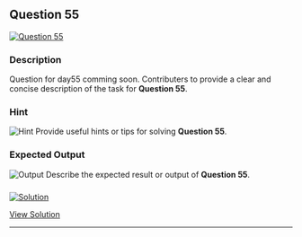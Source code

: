


## Question 55
<a href="https://github.com/alishgosai/Python-Exercise-and-Solutions/blob/master/questions/Question55.md" target="_blank">
  <img src="https://img.shields.io/badge/Question-55-purple?style=for-the-badge&logoSize=60" alt="Question 55">
</a>

### **Description**
Question for day55 comming soon.
Contributers to provide a clear and concise description of the task for **Question 55**.

### **Hint**
![Hint](https://img.shields.io/badge/Hint:-blue)
Provide useful hints or tips for solving **Question 55**.

### **Expected Output**
![Output](https://img.shields.io/badge/Output:-blue)
Describe the expected result or output of **Question 55**.

### <a href="https://github.com/alishgosai/Python-Exercise-and-Solutions/blob/master/solutions/Solution55.js" target="_blank">
  <img src="https://img.shields.io/badge/Solution-1f8e00?style=for-the-badge&logo=solution&logoColor=white" alt="Solution">
</a>

<a href="https://github.com/alishgosai/Python-Exercise-and-Solutions/blob/master/solutions/Solution55.js" target="_blank">View Solution</a>

---

